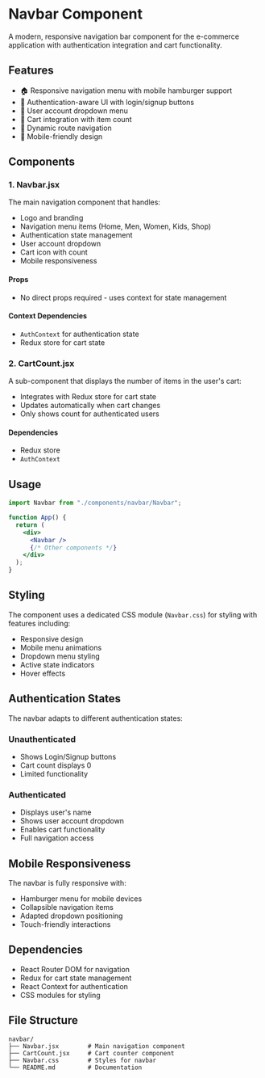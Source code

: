 # Navbar Component

A modern, responsive navigation bar component for the e-commerce application with authentication integration and cart functionality.

## Features

- 🏠 Responsive navigation menu with mobile hamburger support
- 🔐 Authentication-aware UI with login/signup buttons
- 👤 User account dropdown menu
- 🛒 Cart integration with item count
- 🔗 Dynamic route navigation
- 📱 Mobile-friendly design

## Components

### 1. Navbar.jsx

The main navigation component that handles:

- Logo and branding
- Navigation menu items (Home, Men, Women, Kids, Shop)
- Authentication state management
- User account dropdown
- Cart icon with count
- Mobile responsiveness

#### Props

- No direct props required - uses context for state management

#### Context Dependencies

- `AuthContext` for authentication state
- Redux store for cart state

### 2. CartCount.jsx

A sub-component that displays the number of items in the user's cart:

- Integrates with Redux store for cart state
- Updates automatically when cart changes
- Only shows count for authenticated users

#### Dependencies

- Redux store
- `AuthContext`

## Usage

```jsx
import Navbar from "./components/navbar/Navbar";

function App() {
  return (
    <div>
      <Navbar />
      {/* Other components */}
    </div>
  );
}
```

## Styling

The component uses a dedicated CSS module (`Navbar.css`) for styling with features including:

- Responsive design
- Mobile menu animations
- Dropdown menu styling
- Active state indicators
- Hover effects

## Authentication States

The navbar adapts to different authentication states:

### Unauthenticated

- Shows Login/Signup buttons
- Cart count displays 0
- Limited functionality

### Authenticated

- Displays user's name
- Shows user account dropdown
- Enables cart functionality
- Full navigation access

## Mobile Responsiveness

The navbar is fully responsive with:

- Hamburger menu for mobile devices
- Collapsible navigation items
- Adapted dropdown positioning
- Touch-friendly interactions

## Dependencies

- React Router DOM for navigation
- Redux for cart state management
- React Context for authentication
- CSS modules for styling

## File Structure

```
navbar/
├── Navbar.jsx        # Main navigation component
├── CartCount.jsx     # Cart counter component
├── Navbar.css        # Styles for navbar
└── README.md         # Documentation
```

